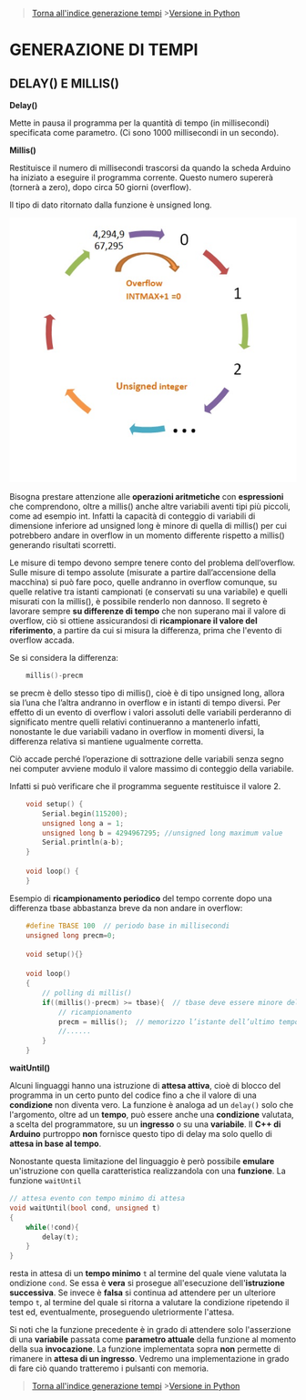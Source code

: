>[Torna all'indice generazione tempi](indexgenerazionetempi.md)     >[Versione in Python](timefuncpy.md)

# **GENERAZIONE DI TEMPI**

## **DELAY() E MILLIS()**

**Delay()**

Mette in pausa il programma per la quantità di tempo (in millisecondi) specificata come parametro. (Ci sono 1000 millisecondi in un secondo).

**Millis()**

Restituisce il numero di millisecondi trascorsi da quando la scheda Arduino ha iniziato a eseguire il programma corrente. Questo numero supererà (tornerà a zero), dopo circa 50 giorni (overflow).

Il tipo di dato ritornato dalla funzione è unsigned long.

![Unigned overfow](unsignedOverflow.png)

Bisogna prestare attenzione alle **operazioni aritmetiche** con **espressioni** che comprendono, oltre a millis() anche altre variabili aventi tipi più piccoli, come ad esempio int. Infatti la capacità di conteggio di variabili di dimensione inferiore ad unsigned long è minore di quella di millis() per cui potrebbero andare in overflow in un momento differente rispetto a millis() generando risultati scorretti.

Le misure di tempo devono sempre tenere conto del problema dell’overflow.  Sulle misure di tempo assolute (misurate a partire dall’accensione della macchina) si può fare poco, quelle andranno in overflow comunque, su quelle relative tra istanti campionati (e conservati su una variabile) e quelli misurati con la millis(), è possibile renderlo non dannoso. Il segreto è lavorare sempre **su differenze di tempo** che non superano mai il valore di overflow, ciò si ottiene assicurandosi di **ricampionare il valore del riferimento**, a partire da cui si misura la differenza, prima che l'evento di overflow accada. 

Se si considera la differenza:
```C++
	millis()-precm
```
se precm è dello stesso tipo di millis(), cioè è di tipo unsigned long, allora sia l’una che l’altra andranno in overflow e in istanti di tempo diversi. Per effetto di un evento di overflow i valori assoluti delle variabili perderanno di significato mentre quelli relativi continueranno a mantenerlo infatti, nonostante le due variabili vadano in overflow in momenti diversi, la differenza relativa si mantiene ugualmente corretta. 

Ciò accade perché l’operazione di sottrazione delle variabili senza segno nei computer avviene modulo il valore massimo di conteggio della variabile.

Infatti si può verificare che il programma seguente restituisce il valore 2.
```C++
	void setup() {
		Serial.begin(115200);
		unsigned long a = 1;
		unsigned long b = 4294967295; //unsigned long maximum value
		Serial.println(a-b);
	}

	void loop() {
	}
```
Esempio di **ricampionamento periodico** del tempo corrente dopo una differenza tbase abbastanza breve da non andare in overflow:
```C++
	#define TBASE 100  // periodo base in millisecondi
	unsigned long precm=0;
	
	void setup(){}

	void loop()
	{
		// polling di millis()
		if((millis()-precm) >= tbase){  // tbase deve essere minore del valore di overflow
			// ricampionamento
			precm = millis();  // memorizzo l’istante dell’ultimo tempo “buono per eseguire”
			//......
		}
	}
```

**waitUntil()**

Alcuni linguaggi hanno una istruzione di **attesa attiva**, cioè di blocco del programma in un certo punto del codice fino a che il valore di una **condizione** non diventa vero. La funzione è analoga ad un ```delay()``` solo che l'argomento, oltre ad un **tempo**, può essere anche una **condizione** valutata, a scelta del programmatore, su un **ingresso** o su una **variabile**. Il **C++ di Arduino** purtroppo **non** fornisce questo tipo di delay ma solo quello di **attesa in base al tempo**.

Nonostante questa limitazione del linguaggio è però possibile **emulare** un'istruzione con quella caratteristica realizzandola con una **funzione**. La funzione ```waitUntil```

```C++
// attesa evento con tempo minimo di attesa
void waitUntil(bool cond, unsigned t)
{
    while(!cond){
	    delay(t);
    }
}
```

resta in attesa di un **tempo minimo** ```t``` al termine del quale viene valutata la ondizione ```cond```. Se essa è **vera** si prosegue all'esecuzione dell'**istruzione successiva**.  Se invece è **falsa** si continua ad attendere per un ulteriore tempo ```t```, al termine del quale si ritorna a valutare la condizione ripetendo il test ed, eventualmente, proseguendo uletriormente l'attesa.

Si noti che la funzione precedente è in grado di attendere solo l'asserzione di una **variabile** passata come **parametro attuale** della funzione al momento della sua **invocazione**. La funzione implementata sopra **non** permette di rimanere in **attesa di un ingresso**. Vedremo una implementazione in grado di fare ciò quando tratteremo i pulsanti con memoria.

>[Torna all'indice generazione tempi](indexgenerazionetempi.md)     >[Versione in Python](timefuncpy.md)
